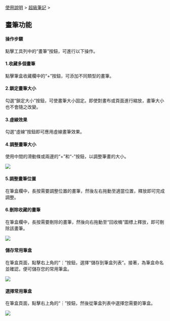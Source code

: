 [使用說明](/dragonnest/drawnote/manual/zh) > [超級筆記](/dragonnest/drawnote/manual/zh/super_note) >

畫筆功能
---

#### 操作步驟

點擊工具列中的“畫筆”按鈕，可進行以下操作。

#### 1.收藏多個畫筆

點擊筆盒收藏欄中的“+”按鈕，可添加不同類型的畫筆。

#### 2.鎖定畫筆大小

勾選“鎖定大小”按鈕，可使畫筆大小固定。即使對畫布或頁面進行縮放，畫筆大小也不會隨之改變。

#### 3.虛線效果

勾選“虛線”按鈕即可應用虛線畫筆效果。

#### 4.調整畫筆大小

使用中間的滑動條或兩邊的“+”和“-”按鈕，以調整筆畫的大小。

![](imgs/brush_function.png)

#### 5.調整畫筆位置
在筆盒欄中，長按需要調整位置的畫筆，然後左右拖動至適當位置，釋放即可完成調整。

#### 6.刪除收藏的畫筆

在筆盒欄中，長按需要刪除的畫筆，然後向右拖動至“回收桶”圖標上釋放，即可刪除該畫筆。

![](imgs/brush_function1.png)

#### 儲存常用筆盒
在筆盒頁面，點擊右上角的“⋮”按鈕，選擇“儲存到筆盒列表”。接著，為筆盒命名並確認，便可儲存您的常用筆盒。

![](imgs/brush_function2.png)

#### 選擇常用筆盒
在筆盒頁面，點擊右上角的“⋮”按鈕，然後從筆盒列表中選擇您需要的筆盒。

![](imgs/brush_function3.png)